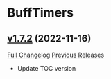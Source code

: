 # BuffTimers

## [v1.7.2](https://github.com/sandervspl/BuffTimers/tree/v1.7.2) (2022-11-16)
[Full Changelog](https://github.com/sandervspl/BuffTimers/compare/v1.7.1...v1.7.2) [Previous Releases](https://github.com/sandervspl/BuffTimers/releases)

- Update TOC version  
